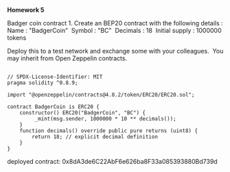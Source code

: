 **Homework 5** 

Badger coin contract 1.
Create an BEP20 contract with the following details :
Name : "BadgerCoin" 
Symbol : "BC" 
Decimals : 18 
Initial supply : 1000000 tokens 

Deploy this to a test network and exchange some with your colleagues. 
You may inherit from Open Zeppelin contracts.
```solidity

// SPDX-License-Identifier: MIT
pragma solidity ^0.8.9;

import "@openzeppelin/contracts@4.8.2/token/ERC20/ERC20.sol";

contract BadgerCoin is ERC20 {
    constructor() ERC20("BadgerCoin", "BC") {
         _mint(msg.sender, 1000000 * 10 ** decimals());
    }
    function decimals() override public pure returns (uint8) {
        return 18; // explicit decimal definition
    }
}
```

deployed contract: 0x8dA3de6C22AbF6e626ba8F33a085393880Bd739d

